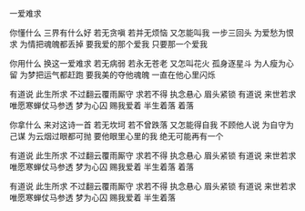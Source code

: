 一爱难求

你懂什么 三界有什么好
若无贪嗔 若并无烦恼
又怎能叫我 一步三回头
为爱愁为恨求 为情把魂魄都丢掉
要我爱的那个爱我 只要那一个爱我

你用什么 换这一爱难求
若无病弱 若永无苍老
又怎叫花火 孤身逐星斗
为人瘦为心留 为梦把运气都赶跑
要我美的夺他魂魄 一直在他心里闪烁

有道说 此生所求 不过翻云覆雨厮守
求若不得 执念悬心 眉头紧锁
有道说 来世若求 唯愿寒蝉仗马参透
梦为心囚 赐我爱着 半生着落 着落

你拿什么 来对这诗一首
若无坎坷 若不曾跌落
又怎能得自我 不顾他人说
为自守为己谋 为云烟过眼都可抛
要他眼里心里的我 绝无可能再有一个

有道说 此生所求 不过翻云覆雨厮守
求若不得 执念悬心 眉头紧锁
有道说 来世若求 唯愿寒蝉仗马参透
梦为心囚 赐我爱着 半生着落 着落

有道说 此生所求 不过翻云覆雨厮守
求若不得 执念悬心 眉头紧锁
有道说 来世若求 唯愿寒蝉仗马参透
梦为心囚 赐我爱着 半生着落
